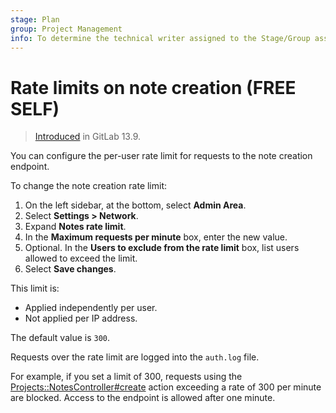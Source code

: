 ```yaml
---
stage: Plan
group: Project Management
info: To determine the technical writer assigned to the Stage/Group associated with this page, see https://handbook.gitlab.com/handbook/product/ux/technical-writing/#assignments
---
```


# Rate limits on note creation **(FREE SELF)**

> [Introduced](https://gitlab.com/gitlab-org/gitlab/-/merge_requests/53637) in GitLab 13.9.

You can configure the per-user rate limit for requests to the note creation endpoint.

To change the note creation rate limit:

1. On the left sidebar, at the bottom, select **Admin Area**.
1. Select **Settings > Network**.
1. Expand **Notes rate limit**.
1. In the **Maximum requests per minute** box, enter the new value.
1. Optional. In the **Users to exclude from the rate limit** box, list users allowed to exceed the limit.
1. Select **Save changes**.

This limit is:

- Applied independently per user.
- Not applied per IP address.

The default value is `300`.

Requests over the rate limit are logged into the `auth.log` file.

For example, if you set a limit of 300, requests using the
[Projects::NotesController#create](https://gitlab.com/gitlab-org/gitlab/-/blob/master/app/controllers/projects/notes_controller.rb)
action exceeding a rate of 300 per minute are blocked. Access to the endpoint is allowed after one minute.
